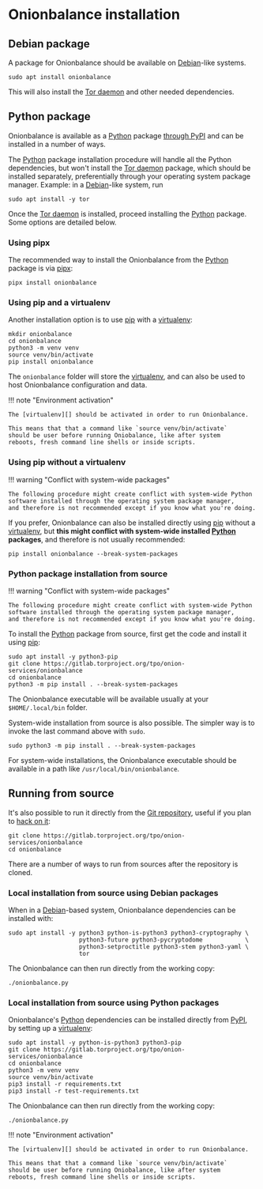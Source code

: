 # Onionbalance installation

## Debian package

A package for Onionbalance should be available on [Debian][]-like systems.

    sudo apt install onionbalance

This will also install the [Tor daemon][] and other needed dependencies.

[Debian]: https://www.debian.org
[Tor daemon]: https://gitlab.torproject.org/tpo/core/tor

## Python package

Onionbalance is available as a [Python][] package [through PyPI][pypi] and can
be installed in a number of ways.

The [Python][] package installation procedure will handle all the Python
dependencies, but won't install the [Tor daemon][] package, which should be
installed separately, preferentially through your operating system package
manager. Example: in a [Debian][]-like system, run

    sudo apt install -y tor

[Python]: https://python.org
[pypi]: https://pypi.org/project/onionbalance

Once the [Tor daemon][] is installed, proceed installing the [Python][] package.
Some options are detailed below.

### Using pipx

The recommended way to install the Onionbalance from the [Python][] package is
via [pipx][]:

    pipx install onionbalance

[pipx]: https://pipx.pypa.io/stable/

### Using pip and a virtualenv

Another installation option is to use [pip][] with a [virtualenv][]:

    mkdir onionbalance
    cd onionbalance
    python3 -m venv venv
    source venv/bin/activate
    pip install onionbalance

The `onionbalance` folder will store the [virtualenv][], and can also be
used to host Onionbalance configuration and data.

!!! note "Environment activation"

    The [virtualenv][] should be activated in order to run Onionbalance.

    This means that that a command like `source venv/bin/activate`
    should be user before running Oniobalance, like after system
    reboots, fresh command line shells or inside scripts.

[pip]: https://pypi.org/project/pip/
[virtualenv]: https://virtualenv.pypa.io/

### Using pip without a virtualenv

!!! warning "Conflict with system-wide packages"

    The following procedure might create conflict with system-wide Python
    software installed through the operating system package manager,
    and therefore is not recommended except if you know what you're doing.

If you prefer, Onionbalance can also be installed directly using [pip][]
without a [virtualenv][], but **this might conflict with system-wide installed
[Python][] packages**, and therefore is not usually recommended:

    pip install onionbalance --break-system-packages

### Python package installation from source

!!! warning "Conflict with system-wide packages"

    The following procedure might create conflict with system-wide Python
    software installed through the operating system package manager,
    and therefore is not recommended except if you know what you're doing.

To install the [Python][] package from source, first get the code and
install it using [pip][]:

    sudo apt install -y python3-pip
    git clone https://gitlab.torproject.org/tpo/onion-services/onionbalance
    cd onionbalance
    python3 -m pip install . --break-system-packages

The Onionbalance executable will be available usually at your
`$HOME/.local/bin` folder.

System-wide installation from source is also possible. The simpler way
is to invoke the last command above with `sudo`.

    sudo python3 -m pip install . --break-system-packages

For system-wide installations, the Onionbalance executable should be available in
a path like `/usr/local/bin/onionbalance`.

## Running from source

It's also possible to run it directly from the [Git repository][], useful
if you plan to [hack on it](hacking.md):

    git clone https://gitlab.torproject.org/tpo/onion-services/onionbalance
    cd onionbalance

[Git repository]: https://gitlab.torproject.org/tpo/onion-services/onionbalance

There are a number of ways to run from sources after the repository is cloned.

### Local installation from source using Debian packages

When in a [Debian][]-based system, Onionbalance dependencies can be installed
with:

    sudo apt install -y python3 python-is-python3 python3-cryptography \
                        python3-future python3-pycryptodome            \
                        python3-setproctitle python3-stem python3-yaml \
                        tor

The Onionbalance can then run directly from the working copy:

    ./onionbalance.py

### Local installation from source using Python packages

Onionbalance's [Python][] dependencies can be installed directly from
[PyPI][pypi], by setting up a [virtualenv][]:

    sudo apt install -y python-is-python3 python3-pip
    git clone https://gitlab.torproject.org/tpo/onion-services/onionbalance
    cd onionbalance
    python3 -m venv venv
    source venv/bin/activate
    pip3 install -r requirements.txt
    pip3 install -r test-requirements.txt

The Onionbalance can then run directly from the working copy:

    ./onionbalance.py

[Git repository]: https://gitlab.torproject.org/tpo/onion-services/onionbalance

!!! note "Environment activation"

    The [virtualenv][] should be activated in order to run Onionbalance.

    This means that that a command like `source venv/bin/activate`
    should be user before running Oniobalance, like after system
    reboots, fresh command line shells or inside scripts.
